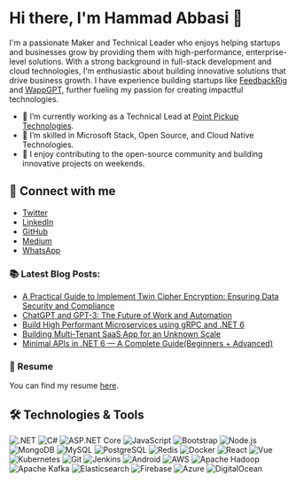 # Hi there, I'm Hammad Abbasi 👋

I'm a passionate Maker and Technical Leader who enjoys helping startups and businesses grow by providing them with high-performance, enterprise-level solutions. With a strong background in full-stack development and cloud technologies, I'm enthusiastic about building innovative solutions that drive business growth. I have experience building startups like [FeedbackRig](https://feedbackrig.com/) and [WappGPT](https://www.wappgpt.com/), further fueling my passion for creating impactful technologies.

- 🔭 I’m currently working as a Technical Lead at [Point Pickup Technologies](https://www.pointpickup.com/).
- 🌱 I’m skilled in Microsoft Stack, Open Source, and Cloud Native Technologies.
- 🌟 I enjoy contributing to the open-source community and building innovative projects on weekends.

## 🤝 Connect with me

- [Twitter](https://twitter.com/hammadspeaks)
- [LinkedIn](https://www.linkedin.com/in/hammadabbasi/)
- [GitHub](https://github.com/csehammad)
- [Medium](https://hammadabbasi.com)
- [WhatsApp](https://wa.me/923212947101)

 
### 📚 Latest Blog Posts:

- [A Practical Guide to Implement Twin Cipher Encryption: Ensuring Data Security and Compliance](https://medium.com/geekculture/a-practical-guide-to-implement-twin-cipher-encryption-ensuring-data-security-and-compliance-888cbcd884eb)
- [ChatGPT and GPT-3: The Future of Work and Automation](https://medium.com/geekculture/chatgpt-and-gpt-3-the-future-of-work-and-automation-cb2b18f5487a)
- [Build High Performant Microservices using gRPC and .NET 6](https://hammad-ulhaq.medium.com/build-high-performant-microservices-using-grpc-and-net-6-2a2b4568e4de)
- [Building Multi-Tenant SaaS App for an Unknown Scale](https://hammad-ulhaq.medium.com/building-multi-tenant-saas-app-for-an-unknown-scale-1e9e9c8cfb6a)
- [Minimal APIs in .NET 6 — A Complete Guide(Beginners + Advanced)](https://hammad-ulhaq.medium.com/minimal-apis-in-net-6-a-complete-guide-beginners-advanced-48a012b6efb2)

### 📄 Resume

You can find my resume [here](/resume_hammad_ul_haq.pdf?raw=true).


## 🛠️ Technologies & Tools

![.NET](https://img.shields.io/badge/-.NET-333333?style=flat&logo=.NET)
![C#](https://img.shields.io/badge/-C%23-333333?style=flat&logo=c-sharp)
![ASP.NET Core](https://img.shields.io/badge/-ASP.NET_Core-333333?style=flat&logo=aspdotnet)
![JavaScript](https://img.shields.io/badge/-JavaScript-333333?style=flat&logo=javascript)
![Bootstrap](https://img.shields.io/badge/-Bootstrap-333333?style=flat&logo=bootstrap)
![Node.js](https://img.shields.io/badge/-Node.js-333333?style=flat&logo=node.js)
![MongoDB](https://img.shields.io/badge/-MongoDB-333333?style=flat&logo=mongodb)
![MySQL](https://img.shields.io/badge/-MySQL-333333?style=flat&logo=mysql)
![PostgreSQL](https://img.shields.io/badge/-PostgreSQL-333333?style=flat&logo=postgresql)
![Redis](https://img.shields.io/badge/-Redis-333333?style=flat&logo=redis)
![Docker](https://img.shields.io/badge/-Docker-333333?style=flat&logo=docker)
![React](https://img.shields.io/badge/-React-333333?style=flat&logo=react)
![Vue](https://img.shields.io/badge/-Vue-333333?style=flat&logo=vue.js)
![Kubernetes](https://img.shields.io/badge/-Kubernetes-333333?style=flat&logo=kubernetes)
![Git](https://img.shields.io/badge/-Git-333333?style=flat&logo=git)
![Jenkins](https://img.shields.io/badge/-Jenkins-333333?style=flat&logo=jenkins)
![Android](https://img.shields.io/badge/-Android-333333?style=flat&logo=android)
![AWS](https://img.shields.io/badge/-AWS-333333?style=flat&logo=amazon-aws)
![Apache Hadoop](https://img.shields.io/badge/-Apache_Hadoop-333333?style=flat&logo=apache-hadoop)
![Apache Kafka](https://img.shields.io/badge/-Apache_Kafka-333333?style=flat&logo=apache-kafka)
![Elasticsearch](https://img.shields.io/badge/-Elasticsearch-333333?style=flat&logo=elasticsearch)
![Firebase](https://img.shields.io/badge/-Firebase-333333?style=flat&logo=firebase)
![Azure](https://img.shields.io/badge/-Azure-333333?style=flat&logo=microsoft-azure)
![DigitalOcean](https://img.shields.io/badge/-DigitalOcean-333333?style=flat&logo=digitalocean)

